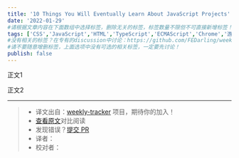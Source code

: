 ```yaml
---
title: '10 Things You Will Eventually Learn About JavaScript Projects'
date: '2022-01-29'
#请根据文章内容在下面数组中选择标签，删除无关的标签，标签数量不限但不可直接新增标签！
tags: ['CSS','JavaScript','HTML','TypeScript','ECMAScript','Chrome','游览器','网络','React','Vue','webpack','babel','vite','node']
#没有相关的标签？在专有的discussion中讨论：https://github.com/FEDarling/weekly-tracker/discussions/51#discussion-3827174
#请不要随意增删标签，上面选项中没有可选的相关标签，一定要先讨论！
publish: false
---
```


正文1
<!--以上是预览信息，图片一张或限制百字左右，前者优先-->
<!-- more -->

正文2

---
> * 译文出自：[weekly-tracker](https://github.com/FEDarling/weekly-tracker) 项目，期待你的加入！
> * [查看原文](https://medium.com/wtl-studio/10-things-you-will-eventually-learn-about-javascript-projects-efd7646b958a)对比阅读
> * 发现错误？[提交 PR](https://github.com/FEDarling/weekly-tracker/blob/main/weeklys/javascript_weekly/399/10_things_you_will_eventually_learn_about_javascript_projects.md)
> * 译者：
> * 校对者：